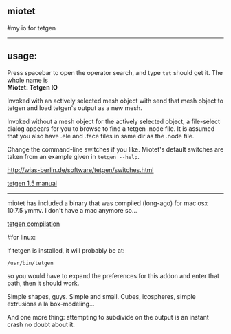 miotet
---

#my io for tetgen

---

usage:
---

Press spacebar to open the operator search, and type `tet` should get it.  The whole name is   
**Miotet: Tetgen IO**  


Invoked with an actively selected mesh object with send that mesh object to tetgen and load tetgen's output as a new mesh.

Invoked without a mesh object for the actively selected object, a file-select dialog appears for you to browse to find a tetgen .node file. It is assumed that you also have .ele and .face files in same dir as the .node file.



Change the command-line switches if you like.  Miotet's default switches are taken from an example given in ``tetgen --help``.

http://wias-berlin.de/software/tetgen/switches.html

[tetgen 1.5 manual](http://wias-berlin.de/software/tetgen/1.5/doc/manual/index.html)

---

miotet has included a binary that was compiled (long-ago) for mac osx 10.7.5 ymmv.  I don't have a mac anymore so...

[tetgen compilation](http://wias-berlin.de/software/tetgen/1.5/doc/manual/manual004.html#sec25)



#for linux:

if tetgen is installed, it will probably be at:

    /usr/bin/tetgen


so you would have to expand the preferences for this addon and enter that path, then it should work.

Simple shapes, guys.  Simple and small.  Cubes, icospheres, simple extrusions a la box-modeling...

And one more thing: attempting to subdivide on the output is an instant crash no doubt about it.

